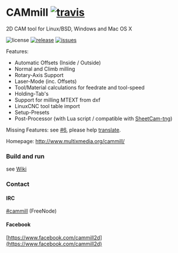 # CAMmill [![travis](https://travis-ci.org/cammill/cammill.svg?branch=master)](https://travis-ci.org/cammill/cammill)

2D CAM tool for Linux/BSD, Windows and Mac OS X

![license](https://img.shields.io/github/license/cammill/cammill.svg)
[![release](https://img.shields.io/github/release/cammill/cammill.svg)](https://github.com/cammill/cammill/releases)
[![issues](https://img.shields.io/github/issues/cammill/cammill.svg)](https://github.com/cammill/cammill/issues)

Features:
* Automatic Offsets (Inside / Outside)
* Normal and Climb milling
* Rotary-Axis Support
* Laser-Mode (inc. Offsets)
* Tool/Material calculations for feedrate and tool-speed
* Holding-Tab's
* Support for milling MTEXT from dxf
* LinuxCNC tool table import
* Setup-Presets
* Post-Processor (with Lua script / compatible with [SheetCam-tng](http://www.sheetcam.com/))

Missing Features: see [#6](https://github.com/cammill/cammill/issues/6), please help [translate](https://crowdin.com/project/cammill).

Homepage: http://www.multixmedia.org/cammill/

### Build and run

see [Wiki](https://github.com/cammill/cammill/wiki)

### Contact

#### IRC
[#cammill](http://webchat.freenode.net?nick=webchat_user&channels=%23cammill&prompt=1&uio=MTE9MjM20f) (FreeNode)

#### Facebook
[https://www.facebook.com/cammill2d](https://www.facebook.com/cammill2d)
